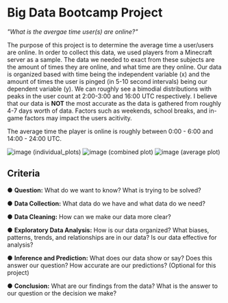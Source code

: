 # Big Data Bootcamp Project

*"What is the avergae time user(s) are online?"*

The purpose of this project is to determine the average time a user/users are online. In order to collect this data, we used players from a Minecraft server as a sample. The data we needed to exact from these subjects are the amount of times they are online, and what time are they online. Our data is organized based with time being the independent variable (x) and the amount of times the user is pinged (in 5-10 second intervals) being our dependent variable (y). We can roughly see a bimodial distributions with peaks in the user count at 2:00-3:00 and 16:00 UTC respectively. I believe that our data is __NOT__ the most accurate as the data is gathered from roughly 4-7 days worth of data. Factors such as weekends, school breaks, and in-game factors may impact the users acitivity.

The average time the player is online is roughly between 0:00 - 6:00 and 14:00 - 24:00 UTC. 


![image](https://github.com/user-attachments/assets/db9477c4-6ffd-462c-a24a-bd29e5870997)
(individual_plots)
![image](https://github.com/user-attachments/assets/689b3ba6-62eb-400f-a299-f9be231f4abd)
(combined plot)
![image](https://github.com/user-attachments/assets/5328ae3e-648e-44e9-aa7e-20ddf02176c3)
(average plot)


## Criteria
● **Question:** What do we want to know? What is trying to be solved?

● **Data Collection:** What data do we have and what data do we need?

● **Data Cleaning:** How can we make our data more clear?

● **Exploratory Data Analysis:** How is our data organized? What biases, patterns,
trends, and relationships are in our data? Is our data effective for analysis?

● **Inference and Prediction:** What does our data show or say? Does this answer
our question? How accurate are our predictions? (Optional for this project)

● **Conclusion:** What are our findings from the data? What is the answer to our
question or the decision we make?
